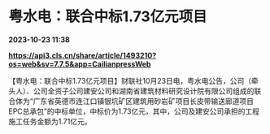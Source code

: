 # 粤水电：联合中标1.73亿元项目

**2023-10-23 11:38**

**https://api3.cls.cn/share/article/1493210?os=web&sv=7.7.5&app=CailianpressWeb**

【粤水电：联合中标1.73亿元项目】财联社10月23日电，粤水电公告，公司（牵头人）、公司全资子公司建安公司和湖南省建筑材料研究设计院有限公司组成的联合体为“广东省英德市连江口镇银坑矿区建筑用砂岩矿项目长皮带输送廊道项目EPC总承包”的中标单位，中标价为1.73亿元，其中，公司及建安公司承担的工程施工任务金额为1.71亿元。